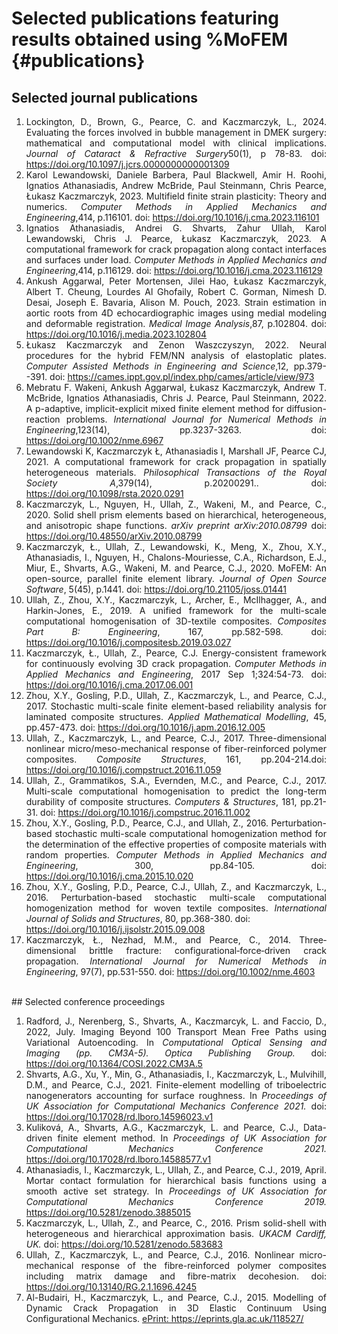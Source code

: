 Selected publications featuring results obtained using %MoFEM {#publications}
=======================================================================

## Selected journal publications
<div style="text-align: justify">
<ol>
<li>Lockington, D., Brown, G., Pearce, C. and Kaczmarczyk, L., 2024. Evaluating the forces involved in bubble management in DMEK surgery: mathematical and computational model with clinical implications. <i>  Journal of Cataract & Refractive Surgery</i>50(1), p 78-83. doi: <a href = "https://doi.org/10.1097/j.jcrs.0000000000001309"> https://doi.org/10.1097/j.jcrs.0000000000001309</a></li>

<li>Karol Lewandowski, Daniele Barbera, Paul Blackwell, Amir H. Roohi, Ignatios Athanasiadis, Andrew McBride, Paul Steinmann, Chris Pearce, Łukasz Kaczmarczyk, 2023. Multifield finite strain plasticity: Theory and numerics. <i> Computer Methods in Applied Mechanics and Engineering</i>,414, p.116101. doi: <a href = "https://doi.org/10.1016/j.cma.2023.116101"> https://doi.org/10.1016/j.cma.2023.116101</a></li>

<li>Ignatios Athanasiadis, Andrei G. Shvarts, Zahur Ullah, Karol Lewandowski, Chris J. Pearce, Łukasz Kaczmarczyk, 2023. A computational framework for crack propagation along contact interfaces and surfaces under load. <i> Computer Methods in Applied Mechanics and Engineering</i>,414, p.116129. doi: <a href = "https://doi.org/10.1016/j.cma.2023.116129"> https://doi.org/10.1016/j.cma.2023.116129</a></li>

<li>Ankush Aggarwal, Peter Mortensen, Jilei Hao, Łukasz Kaczmarczyk, Albert T. Cheung, Lourdes Al Ghofaily, Robert C. Gorman, Nimesh D. Desai, Joseph E. Bavaria, Alison M. Pouch, 2023. Strain estimation in aortic roots from 4D echocardiographic images using medial modeling and deformable registration. <i> Medical Image Analysis</i>,87, p.102804. doi: <a href = "https://doi.org/10.1016/j.media.2023.102804"> https://doi.org/10.1016/j.media.2023.102804</a></li>

<li>Łukasz Kaczmarczyk and Zenon Waszczyszyn, 2022. Neural procedures for the hybrid FEM/NN analysis of elastoplatic plates. <i> Computer Assisted Methods in Engineering and Science</i>,12, pp.379--391. doi: <a href = "https://cames.ippt.gov.pl/index.php/cames/article/view/973"> https://cames.ippt.gov.pl/index.php/cames/article/view/973</a></li>

<li>Mebratu F. Wakeni,  Ankush Aggarwal,  Łukasz Kaczmarczyk,  Andrew T. McBride,  Ignatios Athanasiadis,  Chris J. Pearce,  Paul Steinmann, 2022. A p-adaptive, implicit-explicit mixed finite element method for diffusion-reaction problems. <i> International Journal for Numerical Methods in Engineering</i>,123(14), pp.3237-3263. doi: <a href = " https://doi.org/10.1002/nme.6967"> https://doi.org/10.1002/nme.6967</a></li>

<li>Lewandowski K, Kaczmarczyk Ł, Athanasiadis I, Marshall JF, Pearce CJ, 2021. A computational framework for crack propagation in spatially heterogeneous materials. <i> Philosophical Transactions of the Royal Society A</i>,379(14), p.20200291.. doi: <a href = " https://doi.org/10.1098/rsta.2020.0291"> https://doi.org/10.1098/rsta.2020.0291</a></li>

<li>Kaczmarczyk, L., Nguyen, H., Ullah, Z., Wakeni, M., and Pearce, C., 2020. Solid shell prism elements based on hierarchical, heterogeneous, and anisotropic shape functions. <i>arXiv preprint arXiv:2010.08799</i> doi: <a href="https://doi.org/10.48550/arXiv.2010.08799"> https://doi.org/10.48550/arXiv.2010.08799</a></li>

<li>Kaczmarczyk, Ł., Ullah, Z., Lewandowski, K., Meng, X., Zhou, X.Y., Athanasiadis, I., Nguyen, H., Chalons-Mouriesse, C.A., Richardson, E.J., Miur, E., Shvarts, A.G., Wakeni, M. and Pearce, C.J., 2020. MoFEM: An open-source, parallel finite element library. <i>Journal of Open Source Software</i>, 5(45), p.1441. doi: </i><a href="https://doi.org/10.21105/joss.01441"> https://doi.org/10.21105/joss.01441</a></li>

<li>Ullah, Z., Zhou, X.Y., Kaczmarczyk, L., Archer, E., McIlhagger, A., and Harkin-Jones, E., 2019. A unified framework for the multi-scale computational homogenisation of 3D-textile composites. <i>Composites Part B: Engineering</i>, 167, pp.582-598. </i> doi: <a href="https://doi.org/10.1016/j.compositesb.2019.03.027"> https://doi.org/10.1016/j.compositesb.2019.03.027</a></li>

<li>Kaczmarczyk, Ł., Ullah, Z., Pearce, C.J. Energy-consistent framework for continuously evolving 3D crack propagation. <i>Computer Methods in Applied Mechanics and Engineering</i>, 2017 Sep 1;324:54-73. doi: <a href="https://doi.org/10.1016/j.cma.2017.06.001"> https://doi.org/10.1016/j.cma.2017.06.001</a></li>

<li>Zhou, X.Y., Gosling, P.D., Ullah, Z., Kaczmarczyk, L., and Pearce, C.J., 2017. Stochastic multi-scale finite element-based reliability analysis for laminated composite structures. <i>Applied Mathematical Modelling</i>, 45, pp.457-473. doi: <a href="https://doi.org/10.1016/j.apm.2016.12.005"> https://doi.org/10.1016/j.apm.2016.12.005</a></li>

<li>Ullah, Z., Kaczmarczyk, L., and Pearce, C.J., 2017. Three-dimensional nonlinear micro/meso-mechanical response of fiber-reinforced polymer composites. <i>Composite Structures</i>, 161, pp.204-214.doi: <a href="https://doi.org/10.1016/j.compstruct.2016.11.059"> https://doi.org/10.1016/j.compstruct.2016.11.059</a></li>

<li>Ullah, Z., Grammatikos, S.A., Evernden, M.C., and Pearce, C.J., 2017. Multi-scale computational homogenisation to predict the long-term durability of composite structures. <i>Computers & Structures</i>, 181, pp.21-31. doi: <a href="https://doi.org/10.1016/j.compstruc.2016.11.002"> https://doi.org/10.1016/j.compstruc.2016.11.002</a></li>

<li>Zhou, X.Y., Gosling, P.D., Pearce, C.J., and Ullah, Z., 2016. Perturbation-based stochastic multi-scale computational homogenization method for the determination of the effective properties of composite materials with random properties. <i>Computer Methods in Applied Mechanics and Engineering</i>, 300, pp.84-105. doi: <a href="https://doi.org/10.1016/j.cma.2015.10.020"> https://doi.org/10.1016/j.cma.2015.10.020</a></li>

<li>Zhou, X.Y., Gosling, P.D., Pearce, C.J., Ullah, Z., and Kaczmarczyk, L., 2016. Perturbation-based stochastic multi-scale computational homogenization method for woven textile composites. <i>International Journal of Solids and Structures</i>, 80, pp.368-380. doi: </li><a href="https://doi.org/10.1016/j.ijsolstr.2015.09.008"> https://doi.org/10.1016/j.ijsolstr.2015.09.008</a></li>

<li>Kaczmarczyk, Ł., Nezhad, M.M., and Pearce, C., 2014. Three‐dimensional brittle fracture: configurational‐force‐driven crack propagation. <i>International Journal for Numerical Methods in Engineering</i>, 97(7), pp.531-550. doi: <a href="https://doi.org/10.1002/nme.4603"> https://doi.org/10.1002/nme.4603</a></li>
</ol>

<br>
## Selected conference proceedings
<ol>

<li>Radford, J., Nerenberg, S., Shvarts, A., Kaczmarcyk, L. and Faccio, D., 2022, July. Imaging Beyond 100 Transport Mean Free Paths using Variational Autoencoding. In <i> Computational Optical Sensing and Imaging (pp. CM3A-5). Optica Publishing Group. </i> doi: <a href=" https://doi.org/10.1364/COSI.2022.CM3A.5">  https://doi.org/10.1364/COSI.2022.CM3A.5</a></li>

<li>Shvarts, A.G., Xu, Y., Min, G., Athanasiadis, I., Kaczmarczyk, L., Mulvihill, D.M., and Pearce, C.J., 2021. Finite-element modelling of triboelectric nanogenerators accounting for surface roughness. In <i>Proceedings of UK Association for Computational Mechanics Conference 2021. </i> doi: <a href="https://doi.org/10.17028/rd.lboro.14596023.v1"> https://doi.org/10.17028/rd.lboro.14596023.v1</a></li>

<li>Kuliková, A., Shvarts, A.G., Kaczmarczyk, L. and Pearce, C.J., Data-driven finite element method. In <i>Proceedings of UK Association for Computational Mechanics Conference 2021. </i> <a href="https://doi.org/10.17028/rd.lboro.14588577.v1">https://doi.org/10.17028/rd.lboro.14588577.v1</a></li>

<li>Athanasiadis, I., Kaczmarczyk, L., Ullah, Z., and Pearce, C.J., 2019, April. Mortar contact formulation for hierarchical basis functions using a smooth active set strategy. In <i>Proceedings of UK Association for Computational Mechanics Conference 2019.</i> <a href="https://doi.org/10.5281/zenodo.3885015">https://doi.org/10.5281/zenodo.3885015</a></li>

<li>Kaczmarczyk, L., Ullah, Z., and Pearce, C., 2016. Prism solid-shell with heterogeneous and hierarchical approximation basis. <i> UKACM Cardiff, UK. </i> doi: <a href="https://doi.org/10.5281/zenodo.583683">https://doi.org/10.5281/zenodo.583683</a></li>

<li>Ullah, Z., Kaczmarczyk, L., and Pearce, C.J., 2016. Nonlinear micro-mechanical response of the fibre-reinforced polymer composites including matrix damage and fibre-matrix decohesion. doi: <a href="https://doi.org/10.13140/RG.2.1.1696.4245"> https://doi.org/10.13140/RG.2.1.1696.4245</a></li>

<li>Al-Budairi, H., Kaczmarczyk, L., and Pearce, C.J., 2015. Modelling of Dynamic Crack Propagation in 3D Elastic Continuum Using Configurational Mechanics. <a href="https://eprints.gla.ac.uk/118527/"> ePrint: https://eprints.gla.ac.uk/118527/</a></li>

</ol>

 </div>